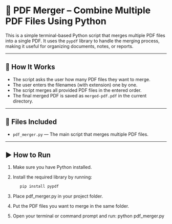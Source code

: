 # 📎 PDF Merger – Combine Multiple PDF Files Using Python

This is a simple terminal-based Python script that merges multiple PDF files into a single PDF. It uses the `pypdf` library to handle the merging process, making it useful for organizing documents, notes, or reports.

---

## 📌 How It Works

- The script asks the user how many PDF files they want to merge.
- The user enters the filenames (with extension) one by one.
- The script merges all provided PDF files in the entered order.
- The final merged PDF is saved as `merged-pdf.pdf` in the current directory.

---

## 📁 Files Included

- `pdf_merger.py` — The main script that merges multiple PDF files.

---

## ▶️ How to Run

1. Make sure you have Python installed.
2. Install the required library by running:

   ```bash
      pip install pypdf
   
3. Place pdf_merger.py in your project folder.

4. Put the PDF files you want to merge in the same folder.

5. Open your terminal or command prompt and run:
      python pdf_merger.py
